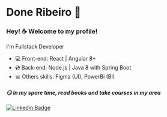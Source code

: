 # Done Ribeiro 🚀

### Hey! ☕ Welcome to my profile!

I'm Fullstack Developer

 - 💻 Front-end: React | Angular 8+
 - 💿 Back-end: Node.js | Java 8 with Spring Boot
 - 📊 Others skills: Figma (UI), PowerBi (BI)
 
 ##### 😏 In my spare time, read books and take courses in my area

[![Linkedin Badge](https://img.shields.io/badge/-Done%20Ribeiro-6633cc?style=flat-square&logo=Linkedin&logoColor=white&link=https://www.linkedin.com/in/done-ribeiro-8b244314b/)](https://www.linkedin.com/in/done-ribeiro-8b244314b/)
